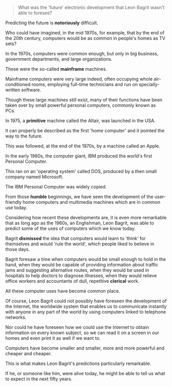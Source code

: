 > What was the 'future' electronic development that Leon Bagrit wasn't able to foresee?



Predicting the future is **notoriously** difficult.

Who could have imagined, in the mid 1970s, for example, that by the end of the 20th century, computers would be as common in people's homes as TV sets?

In the 1970s, computers were common enough, but only in big business, government departments, and large organizations.

These were the so-called **mainframe** machines.

Mainframe computers were very large indeed, often occupying whole air-conditioned rooms, employing full-time technicians and run on specially-written software.

Though these large machines still exist, many of their functions have been taken over by small powerful personal computers, commonly known as PCs.



In 1975, a **primitive** machine called the Altair, was launched in the USA.

It can properly be described as the first 'home computer' and it pointed the way to the future.

This was followed, at the end of the 1970s, by a machine called an Apple.

In the early 1980s, the computer giant, IBM produced the world's first Personal Computer.

This ran on an 'operating system' called DOS, produced by a then small company named Microsoft.

The IBM Personal Computer was widely copied.

From those **humble** beginnings, we have seen the development of the user-friendly home computers and multimedia machines which are in common use today.



Considering how recent these developments are, it is even more remarkable that as long ago as the 1960s, an Englishman, Leon Bagrit, was able to predict some of the uses of computers which we know today.

Bagrit **dismissed** the idea that computers would learn to 'think' for themselves and would 'rule the world', which people liked to believe in those days.

Bagrit foresaw a time when computers would be small enough to hold in the hand, when they would be capable of providing information about traffic jams and suggesting alternative routes, when they would be used in hospitals to help doctors to diagnose illnesses, when they would relieve office workers and accountants of dull, repetitive **clerical** work.

All these computer uses have become common place.

Of course, Leon Bagrit could not possibly have foreseen the development of the Internet, the worldwide system that enables us to communicate instantly with anyone in any part of the world by using computers linked to telephone networks.

Nor could he have foreseen how we could use the Internet to obtain information on every known subject, so we can read it on a screen in our homes and even print it as well if we want to.

Computers have become smaller and smaller, more and more powerful and cheaper and cheaper.

This is what makes Leon Bagrit's predictions particularly remarkable.

If he, or someone like him, were alive today, he might be able to tell us what to expect in the next fifty years.